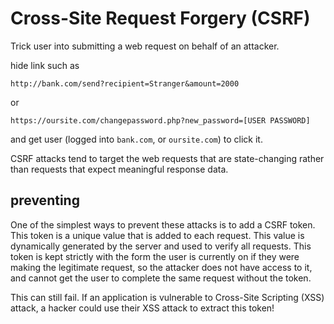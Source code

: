 # Cross-Site Request Forgery (CSRF) 

Trick user into submitting a web request on behalf of an attacker.

hide link such as

`http://bank.com/send?recipient=Stranger&amount=2000
`

or

`https://oursite.com/changepassword.php?new_password=[USER PASSWORD]
`

and get user (logged into `bank.com`, or `oursite.com`) to click it. 

CSRF attacks tend to target the web requests that are state-changing rather than requests that expect meaningful response data. 

## preventing

One of the simplest ways to prevent these attacks is to add a CSRF token. This token is a unique value that is added to each request. This value is dynamically generated by the server and used to verify all requests. This token is kept strictly with the form the user is currently on if they were making the legitimate request, so the attacker does not have access to it, and cannot get the user to complete the same request without the token.

This can still fail. If an application is vulnerable to Cross-Site Scripting (XSS) attack, a hacker could use their XSS attack to extract this token! 